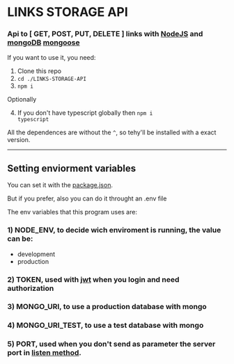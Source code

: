 # LINKS STORAGE API

### Api to [ GET, POST, PUT, DELETE ] links with [NodeJS](http://www.nodejs.org) and [mongoDB](https://www.mongodb.com) [mongoose](https://mongoosejs.com/)

If you want to use it, you need:

  1) Clone this repo
  2) <code>cd ./LINKS-STORAGE-API</code>
  3) <code>npm i</code>

Optionally
  
  4) If you don't have typescript globally then <code>npm i typescript</code>

All the dependences are without the <code>^</code>,
so tehy'll be installed with a exact version.

----
## Setting enviorment variables

You can set it with the [package.json](./package.json).

But if you prefer, also you can do it throught an .env file

The env variables that this program uses are:

  ### 1) NODE_ENV, to decide wich enviroment is running, the value can be:

  * development
  * production

  ### 2) TOKEN, used with [jwt](https://jwt.io/) when you login and need authorization

  ### 3) MONGO_URI, to use a production database with mongo
  ### 4) MONGO_URI_TEST, to use a test database with mongo
  ### 5) PORT, used when you don't send as parameter the server port in [listen method](./src/index.ts).